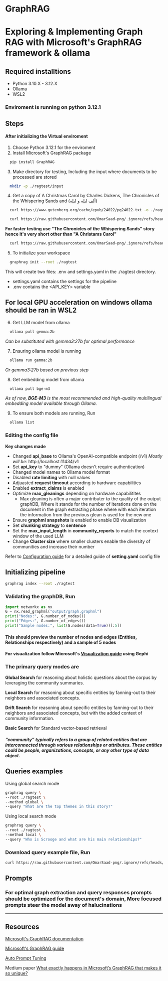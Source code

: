 # GraphRAG
# Exploring & Implementing Graph RAG with Microsoft's GraphRAG framework & ollama

## **Required installtions**
 - Python 3.10.X - 3.12.X
 - Ollama
 - WSL2

### Enviroment is running on **python 3.12.1**


## **Steps**
#### After initializing the Virtual enviroment
  1. Choose Python 3.12.1 for the enviroment
  2. Install Microsoft's GraphRAG package
```Bash
  pip install GraphRAG
  ```
  3. Make directory for testing, Including the input where documents to be processed are stored
```Bash
  mkdir -p ./ragtest/input
  ```
  4. Get a copy of A Christmas Carol by Charles Dickens, The Chronicles of the Whispering Sands and (ألف ليله و ليله)
```Bash
  curl https://www.gutenberg.org/cache/epub/24022/pg24022.txt -o ./ragtest/input/En_book.txt

  curl https://raw.githubusercontent.com/OmarSaad-png/.ignore/refs/heads/main/%D8%A3%D9%84%D9%81%20%D9%84%D9%8A%D9%84%D9%87%20%D9%88%20%D9%84%D9%8A%D9%84%D9%87.txt -o ./ragtest/input/Ar_book.txt
  ```
**For faster testing use "The Chronicles of the Whispering Sands" story hence it's very short other than "A Christams Carol"**
```Bash
  curl https://raw.githubusercontent.com/OmarSaad-png/.ignore/refs/heads/main/En_book2.txt -o ./ragtest/input/En_book2.txt
```
  5. To initialize your workspace
```Bash
  graphrag init --root ./ragtest
  ```
This will create two files: .env and settings.yaml in the ./ragtest directory.
  - settings.yaml contains the settings for the pipeline
  - .env contains the <API_KEY> variable
## For local GPU acceleration on windows ollama should be ran in WSL2
  6. Get LLM model from ollama
```Bash
  ollama pull gemma:2b
  ```
*Can be substituted with gemma3:27b for optimal performance*

  7. Ensuring ollama model is running
```Bash
  ollama run gemma:2b
  ```
*Or gemma3:27b based on previous step*

  8. Get embedding model from ollama
```Bash
  ollama pull bge-m3
```
*As of now, **BGE-M3** is the most recommended and high-quality multilingual embedding model available through Ollama.*

  9. To ensure both models are running, Run
```Bash
  ollama list
```


### **Editing the config file**
  **Key changes made**

- Changed **api_base** to Ollama's OpenAI-compatible endpoint (/v1) *Mostly will be:* http://localhost:11434/v1
- Set **api_key** to "dummy" (Ollama doesn't require authentication)
- Changed model names to Ollama model format
- Disabled **rate limiting** with null values
- Adjuasted **request timeout** according to hardware capabilities
- Enabled **extract_claims** is enabled
- Optimize **max_gleanings** depending on hardware capabilitites
  - Max gleaning is often a major contributer to the quality of the output graphDB, Where it stands for the number of iterations done on the document in the graph extracting phase where with each iteration the information from the previous glean is used for the new one
- Ensure **graphml snapshots** is enabled to enable DB visualization
- Set **chunking strategy** to **sentence**
- Set the **max_input_length** in **community_reports** to match the context window of the used LLM
- Change **Cluster size** where smaller clusters enable the diversity of communities and increase their number

Refer to [Configuration guide](https://microsoft.github.io/graphrag/config/yaml/) for a detailed guide of **setting.yaml** config file

## Initializing pipeline
```Bash
graphrag index --root ./ragtest
```
### Validating the graphDB, Run
```Python
import networkx as nx
G = nx.read_graphml("output/graph.graphml")
print("Nodes:", G.number_of_nodes())
print("Edges:", G.number_of_edges())
print("Sample nodes:", list(G.nodes(data=True))[:5])
```
#### This should preview the number of **nodes** and **edges** (Entities, Relationships respectively) and a sample of 5 nodes
#### For visualization follow Microsoft's [Visualization guide](https://microsoft.github.io/graphrag/visualization_guide/) using Gephi


### **The primary query modes are**

**Global Search** for reasoning about holistic questions about the corpus by leveraging the community summaries.

**Local Search** for reasoning about specific entities by fanning-out to their neighbors and associated concepts.

**Drift Search** for reasoning about specific entities by fanning-out to their neighbors and associated concepts, but with the added context of community information.

**Basic Search** for Standard vector-based retrieval

#### *“community” typically refers to a group of related entities that are interconnected through various relationships or attributes. These entities could be people, organizations, concepts, or any other type of data object.*

## Queries examples
Using global search mode
```Bash
graphrag query \
--root ./ragtest \
--method global \
--query "What are the top themes in this story?"
```

Using local search mode
```Bash
graphrag query \
--root ./ragtest \
--method local \
--query "Who is Scrooge and what are his main relationships?"
```
### Download query example file, Run
```Bash
curl https://raw.githubusercontent.com/OmarSaad-png/.ignore/refs/heads/main/Example_Queries.txt -o ./ragtest/Example_Queries.txt
```
## Prompts
### For optimal graph extraction and query responses prompts should be optimized for the document's domain, More focused prompts steer the model away of halucinations

___

## Resources
  [Microsoft's GraphRAG documentation](https://microsoft.github.io/graphrag/)

  [Microsoft's GraphRAG guide](https://microsoft.github.io/graphrag/get_started/)

  [Auto Prompt Tuning](https://microsoft.github.io/graphrag/prompt_tuning/auto_prompt_tuning/)

  Medium paper [What exactly happens in Microsoft’s GraphRAG that makes it so unique?](https://medium.com/@divi.pothukuchi/what-exactly-happens-in-microsofts-graphrag-that-makes-it-so-unique-13ca7d93acf0)
    
